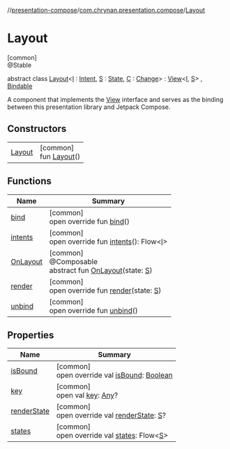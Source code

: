 //[presentation-compose](../../../index.md)/[com.chrynan.presentation.compose](../index.md)/[Layout](index.md)

# Layout

[common]\
@Stable

abstract class [Layout](index.md)&lt;[I](index.md) : [Intent](../../../../presentation-core/presentation-core/com.chrynan.presentation/-intent/index.md), [S](index.md) : [State](../../../../presentation-core/presentation-core/com.chrynan.presentation/-state/index.md), [C](index.md) : [Change](../../../../presentation-core/presentation-core/com.chrynan.presentation/-change/index.md)&gt; : [View](../../../../presentation-core/presentation-core/com.chrynan.presentation/-view/index.md)&lt;[I](index.md), [S](index.md)&gt; , [Bindable](../../../../presentation-core/presentation-core/com.chrynan.presentation/-bindable/index.md)

A component that implements the [View](../../../../presentation-core/presentation-core/com.chrynan.presentation/-view/index.md) interface and serves as the binding between this presentation library and Jetpack Compose.

## Constructors

| | |
|---|---|
| [Layout](-layout.md) | [common]<br>fun [Layout](-layout.md)() |

## Functions

| Name | Summary |
|---|---|
| [bind](bind.md) | [common]<br>open override fun [bind](bind.md)() |
| [intents](intents.md) | [common]<br>open override fun [intents](intents.md)(): Flow&lt;[I](index.md)&gt; |
| [OnLayout](-on-layout.md) | [common]<br>@Composable<br>abstract fun [OnLayout](-on-layout.md)(state: [S](index.md)) |
| [render](render.md) | [common]<br>open override fun [render](render.md)(state: [S](index.md)) |
| [unbind](unbind.md) | [common]<br>open override fun [unbind](unbind.md)() |

## Properties

| Name | Summary |
|---|---|
| [isBound](is-bound.md) | [common]<br>open override val [isBound](is-bound.md): [Boolean](https://kotlinlang.org/api/latest/jvm/stdlib/kotlin/-boolean/index.html) |
| [key](key.md) | [common]<br>open val [key](key.md): [Any](https://kotlinlang.org/api/latest/jvm/stdlib/kotlin/-any/index.html)? |
| [renderState](render-state.md) | [common]<br>open override val [renderState](render-state.md): [S](index.md)? |
| [states](states.md) | [common]<br>open override val [states](states.md): Flow&lt;[S](index.md)&gt; |
